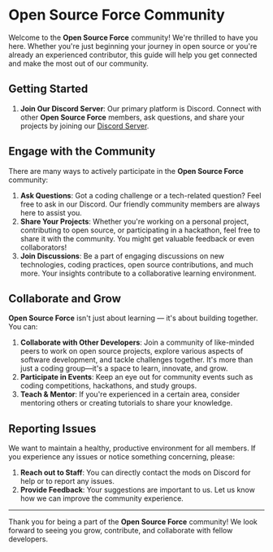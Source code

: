 # Open Source Force Community

Welcome to the **Open Source Force** community! We're thrilled to have you here. Whether you're just beginning your journey in open source or you're already an experienced contributor, this guide will help you get connected and make the most out of our community.

## Getting Started

1. **Join Our Discord Server**: Our primary platform is Discord. Connect with other **Open Source Force** members, ask questions, and share your projects by joining our [Discord Server](https://discord.gg/zWf5jUY8UN).

## Engage with the Community

There are many ways to actively participate in the **Open Source Force** community:

1. **Ask Questions**: Got a coding challenge or a tech-related question? Feel free to ask in our Discord. Our friendly community members are always here to assist you.
2. **Share Your Projects**: Whether you're working on a personal project, contributing to open source, or participating in a hackathon, feel free to share it with the community. You might get valuable feedback or even collaborators!
3. **Join Discussions**: Be a part of engaging discussions on new technologies, coding practices, open source contributions, and much more. Your insights contribute to a collaborative learning environment.

## Collaborate and Grow

**Open Source Force** isn't just about learning — it's about building together. You can:

1. **Collaborate with Other Developers**: Join a community of like-minded peers to work on open source projects, explore various aspects of software development, and tackle challenges together. It's more than just a coding group—it's a space to learn, innovate, and grow.
2. **Participate in Events**: Keep an eye out for community events such as coding competitions, hackathons, and study groups.
3. **Teach & Mentor**: If you're experienced in a certain area, consider mentoring others or creating tutorials to share your knowledge.

## Reporting Issues

We want to maintain a healthy, productive environment for all members. If you experience any issues or notice something concerning, please:

1. **Reach out to Staff**: You can directly contact the mods on Discord for help or to report any issues.
2. **Provide Feedback**: Your suggestions are important to us. Let us know how we can improve the community experience.

---

Thank you for being a part of the **Open Source Force** community! We look forward to seeing you grow, contribute, and collaborate with fellow developers.
